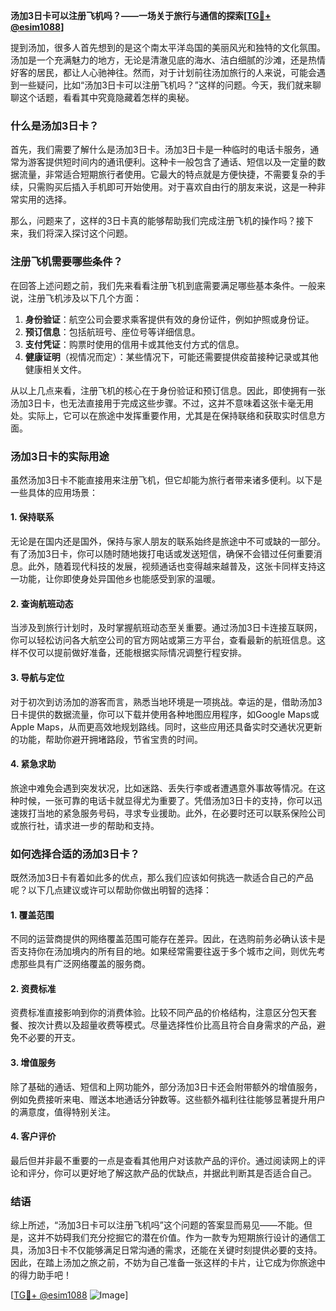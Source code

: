 **汤加3日卡可以注册飞机吗？——一场关于旅行与通信的探索[[TG💪+ @esim1088](https://t.me/s/esim1088)]**

提到汤加，很多人首先想到的是这个南太平洋岛国的美丽风光和独特的文化氛围。汤加是一个充满魅力的地方，无论是清澈见底的海水、洁白细腻的沙滩，还是热情好客的居民，都让人心驰神往。然而，对于计划前往汤加旅行的人来说，可能会遇到一些疑问，比如“汤加3日卡可以注册飞机吗？”这样的问题。今天，我们就来聊聊这个话题，看看其中究竟隐藏着怎样的奥秘。

### 什么是汤加3日卡？

首先，我们需要了解什么是汤加3日卡。汤加3日卡是一种临时的电话卡服务，通常为游客提供短时间内的通讯便利。这种卡一般包含了通话、短信以及一定量的数据流量，非常适合短期旅行者使用。它最大的特点就是方便快捷，不需要复杂的手续，只需购买后插入手机即可开始使用。对于喜欢自由行的朋友来说，这是一种非常实用的选择。

那么，问题来了，这样的3日卡真的能够帮助我们完成注册飞机的操作吗？接下来，我们将深入探讨这个问题。

### 注册飞机需要哪些条件？

在回答上述问题之前，我们先来看看注册飞机到底需要满足哪些基本条件。一般来说，注册飞机涉及以下几个方面：

1. **身份验证**：航空公司会要求乘客提供有效的身份证件，例如护照或身份证。
2. **预订信息**：包括航班号、座位号等详细信息。
3. **支付凭证**：购票时使用的信用卡或其他支付方式的信息。
4. **健康证明**（视情况而定）：某些情况下，可能还需要提供疫苗接种记录或其他健康相关文件。

从以上几点来看，注册飞机的核心在于身份验证和预订信息。因此，即使拥有一张汤加3日卡，也无法直接用于完成这些步骤。不过，这并不意味着这张卡毫无用处。实际上，它可以在旅途中发挥重要作用，尤其是在保持联络和获取实时信息方面。

### 汤加3日卡的实际用途

虽然汤加3日卡不能直接用来注册飞机，但它却能为旅行者带来诸多便利。以下是一些具体的应用场景：

#### 1. **保持联系**
无论是在国内还是国外，保持与家人朋友的联系始终是旅途中不可或缺的一部分。有了汤加3日卡，你可以随时随地拨打电话或发送短信，确保不会错过任何重要消息。此外，随着现代科技的发展，视频通话也变得越来越普及，这张卡同样支持这一功能，让你即使身处异国他乡也能感受到家的温暖。

#### 2. **查询航班动态**
当涉及到旅行计划时，及时掌握航班动态至关重要。通过汤加3日卡连接互联网，你可以轻松访问各大航空公司的官方网站或第三方平台，查看最新的航班信息。这样不仅可以提前做好准备，还能根据实际情况调整行程安排。

#### 3. **导航与定位**
对于初次到访汤加的游客而言，熟悉当地环境是一项挑战。幸运的是，借助汤加3日卡提供的数据流量，你可以下载并使用各种地图应用程序，如Google Maps或Apple Maps，从而更高效地规划路线。同时，这些应用还具备实时交通状况更新的功能，帮助你避开拥堵路段，节省宝贵的时间。

#### 4. **紧急求助**
旅途中难免会遇到突发状况，比如迷路、丢失行李或者遭遇意外事故等情况。在这种时候，一张可靠的电话卡就显得尤为重要了。凭借汤加3日卡的支持，你可以迅速拨打当地的紧急服务号码，寻求专业援助。此外，在必要时还可以联系保险公司或旅行社，请求进一步的帮助和支持。

### 如何选择合适的汤加3日卡？

既然汤加3日卡有着如此多的优点，那么我们应该如何挑选一款适合自己的产品呢？以下几点建议或许可以帮助你做出明智的选择：

#### 1. **覆盖范围**
不同的运营商提供的网络覆盖范围可能存在差异。因此，在选购前务必确认该卡是否支持你在汤加境内的所有目的地。如果经常需要往返于多个城市之间，则优先考虑那些具有广泛网络覆盖的服务商。

#### 2. **资费标准**
资费标准直接影响到你的消费体验。比较不同产品的价格结构，注意区分包天套餐、按次计费以及超量收费等模式。尽量选择性价比高且符合自身需求的产品，避免不必要的开支。

#### 3. **增值服务**
除了基础的通话、短信和上网功能外，部分汤加3日卡还会附带额外的增值服务，例如免费接听来电、赠送本地通话分钟数等。这些额外福利往往能够显著提升用户的满意度，值得特别关注。

#### 4. **客户评价**
最后但并非最不重要的一点是查看其他用户对该款产品的评价。通过阅读网上的评论和评分，你可以更好地了解这款产品的优缺点，并据此判断其是否适合自己。

### 结语

综上所述，“汤加3日卡可以注册飞机吗”这个问题的答案显而易见——不能。但是，这并不妨碍我们充分挖掘它的潜在价值。作为一款专为短期旅行设计的通信工具，汤加3日卡不仅能够满足日常沟通的需求，还能在关键时刻提供必要的支持。因此，在踏上汤加之旅之前，不妨为自己准备一张这样的卡片，让它成为你旅途中的得力助手吧！

[[TG💪+ @esim1088](https://t.me/s/esim1088) ![Image](https://i.postimg.cc/4NQfJmqS/Snipaste-2025-05-13-00-14-12.png)]